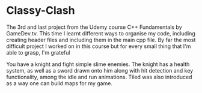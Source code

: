 # Classy-Clash
The 3rd and last project from the Udemy course C++ Fundamentals by GameDev.tv. This time I learnt different ways to organise my code, including creating header files and including them in the main cpp file. By far the most difficult project I worked on in this course but for every small thing that I'm able to grasp, I'm grateful

You have a knight and fight simple slime enemies. The knight has a health system, as well as a sword drawn onto him along with hit detection and key functionality, among the idle and run animations. Tiled was also introduced as a way one can build maps for my game.
